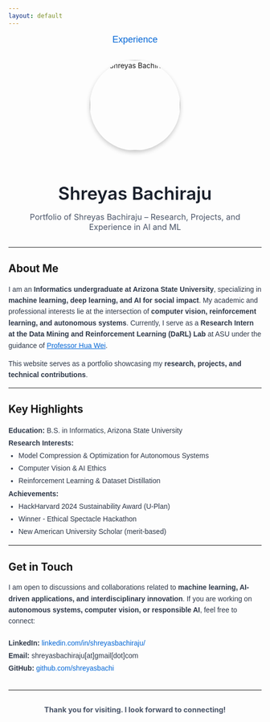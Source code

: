 ```yaml
---
layout: default
---
```


<!-- Navigation Bar -->
<nav style="text-align: center; margin-bottom: 30px; font-family: Arial, sans-serif;">
  <a href="experience.md" style="margin: 0 20px; font-size: 18px; text-decoration: none; color: #0366d6; border-bottom: 2px solid transparent; padding-bottom: 5px;">
    Experience
  </a>
</nav>

<!-- Profile Photo (centered with circular styling) -->
<div style="text-align: center; margin-bottom: 30px;">
  <img src="images/profile.jpg" alt="Shreyas Bachiraju" style="width: 180px; height: 180px; border-radius: 50%; object-fit: cover; box-shadow: 0 4px 8px rgba(0, 0, 0, 0.2); margin-bottom: 15px;" />
</div>

<!-- Header Section -->
<h1 style="text-align: center; font-size: 2.2rem; font-weight: 600; margin-bottom: 10px; color: #1a202c;">Shreyas Bachiraju</h1>
<p style="text-align: center; font-size: 1rem; color: #4a5568; margin-bottom: 30px;">
  Portfolio of Shreyas Bachiraju – Research, Projects, and Experience in AI and ML
</p>

---

## About Me

<div style="font-family: Arial, sans-serif; line-height: 1.6; color: #2d3748;">
  I am an <span style="font-weight: 600;">Informatics undergraduate at Arizona State University</span>, specializing in 
  <span style="font-weight: 600;">machine learning, deep learning, and AI for social impact</span>. My academic and professional interests lie at the intersection of <span style="font-weight: 600;">computer vision, reinforcement learning, and autonomous systems</span>. Currently, I serve as a <span style="font-weight: 600;">Research Intern at the Data Mining and Reinforcement Learning (DaRL) Lab</span> at ASU under the guidance of 
  <a href="https://www.public.asu.edu/~hwei27/index.html" style="color: #0366d6;">Professor Hua Wei</a>.

  This website serves as a portfolio showcasing my <span style="font-weight: 600;">research, projects, and technical contributions</span>.
</div>

---

## Key Highlights

<ul style="font-family: Arial, sans-serif; line-height: 1.8; color: #2d3748; list-style: none; padding: 0;">
  <li>
    <strong>Education:</strong> B.S. in Informatics, Arizona State University
  </li>
  <li>
    <strong>Research Interests:</strong>
    <ul style="list-style: disc; margin-left: 20px; padding-left: 0;">
      <li>Model Compression & Optimization for Autonomous Systems</li>
      <li>Computer Vision & AI Ethics</li>
      <li>Reinforcement Learning & Dataset Distillation</li>
    </ul>
  </li>
  <li>
    <strong>Achievements:</strong>
    <ul style="list-style: disc; margin-left: 20px; padding-left: 0;">
      <li>HackHarvard 2024 Sustainability Award (U-Plan)</li>
      <li>Winner - Ethical Spectacle Hackathon</li>
      <li>New American University Scholar (merit-based)</li>
    </ul>
  </li>
</ul>

---

## Get in Touch

<p style="font-family: Arial, sans-serif; line-height: 1.6; color: #2d3748; margin-bottom: 20px;">
  I am open to discussions and collaborations related to <span style="font-weight: 600;">machine learning, AI-driven applications, and interdisciplinary innovation</span>. If you are working on <span style="font-weight: 600;">autonomous systems, computer vision, or responsible AI</span>, feel free to connect:
</p>

<ul style="font-family: Arial, sans-serif; line-height: 1.8; color: #2d3748; list-style: none; padding: 0; margin-bottom: 30px;">
  <li>
    <strong>LinkedIn:</strong> 
    <a href="https://www.linkedin.com/in/shreyasbachiraju/" style="color: #0366d6; text-decoration: none;">
      linkedin.com/in/shreyasbachiraju/
    </a>
  </li>
  <li>
    <strong>Email:</strong> shreyasbachiraju[at]gmail[dot]com
  </li>
  <li>
    <strong>GitHub:</strong> 
    <a href="https://github.com/shreyasbachi" style="color: #0366d6; text-decoration: none;">
      github.com/shreyasbachi
    </a>
  </li>
</ul>

---

<p style="text-align: center; font-size: 0.9rem; color: #4a5568; margin-top: 30px;">
  <strong>Thank you for visiting. I look forward to connecting!</strong>
</p>
